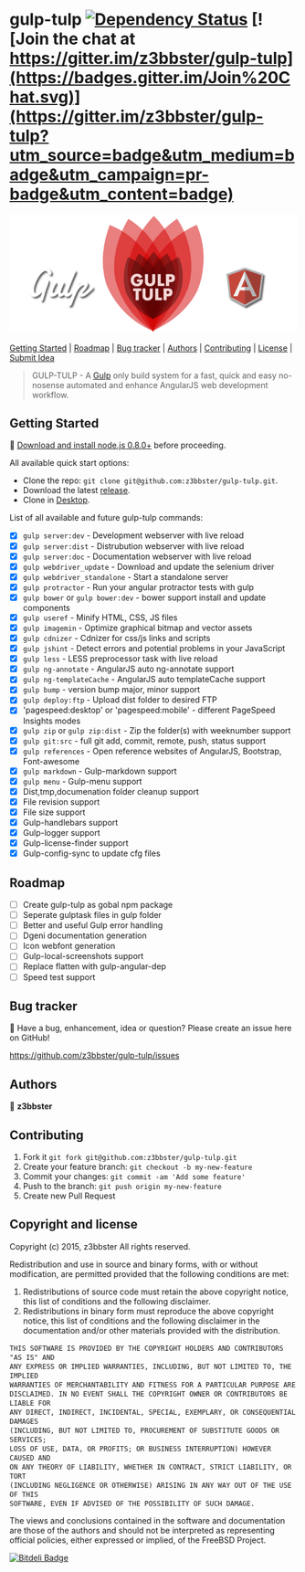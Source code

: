# gulp-tulp [![Dependency Status](https://gemnasium.com/z3bbster/gulp-tulp.svg)](https://gemnasium.com/z3bbster/gulp-tulp) [![Join the chat at https://gitter.im/z3bbster/gulp-tulp](https://badges.gitter.im/Join%20Chat.svg)](https://gitter.im/z3bbster/gulp-tulp?utm_source=badge&utm_medium=badge&utm_campaign=pr-badge&utm_content=badge)

![logo](app/assets/img/gt-github-logo.png)

[Getting Started](#getting-started) | [Roadmap](#roadmap)  | [Bug tracker](#bug-tracker) | [Authors](#authors) | [Contributing](#contributing) | [License](#copyright-and-license) | [Submit Idea](https://github.com/z3bbster/gulp-tulp/issues)

> GULP-TULP - A [Gulp](http://gulpjs.com/) only build system for a fast, quick and easy no-nosense automated and enhance AngularJS web development workflow.

## Getting Started

:wrench: [Download and install node.js 0.8.0+](http://nodejs.org/download/) before proceeding.

All available quick start options: 

+ Clone the repo: `git clone git@github.com:z3bbster/gulp-tulp.git`.
+ Download the latest [release](https://github.com/z3bbster/gulp-tulp/zipball/master).
+ Clone in [Desktop](github-windows://openRepo/https://github.com/z3bbster/gulp-tulp).

List of all available and future gulp-tulp commands:

- [x] `gulp server:dev` - Development webserver with live reload
- [x] `gulp server:dist` - Distrubution webserver with live reload
- [x] `gulp server:doc` - Documentation webserver with live reload
- [x] `gulp webdriver_update` - Download and update the selenium driver
- [x] `gulp webdriver_standalone` - Start a standalone server
- [x] `gulp protractor` - Run your angular protractor tests with gulp
- [x] `gulp bower` or `gulp bower:dev` -  bower support install and update components
- [x] `gulp useref` - Minify HTML, CSS, JS files
- [x] `gulp imagemin` - Optimize graphical bitmap and vector assets 
- [x] `gulp cdnizer` - Cdnizer for css/js links and scripts 
- [x] `gulp jshint` - Detect errors and potential problems in your JavaScript  
- [x] `gulp less` - LESS preprocessor task with live reload
- [x] `gulp ng-annotate` - AngularJS auto ng-annotate support
- [x] `gulp ng-templateCache` - AngularJS auto templateCache support
- [x] `gulp bump` - version bump major, minor support
- [x] `gulp deploy:ftp` - Upload dist folder to desired FTP
- [x] 'pagespeed:desktop' or 'pagespeed:mobile' - different PageSpeed Insights modes
- [x] `gulp zip` or `gulp zip:dist` - Zip the folder(s) with weeknumber support
- [x] `gulp git:src` - full git add, commit, remote, push, status support
- [x] `gulp references` - Open reference websites of AngularJS, Bootstrap, Font-awesome
- [x] `gulp markdown` - Gulp-markdown support
- [x] `gulp menu` - Gulp-menu support
- [x] Dist,tmp,documenation folder cleanup support
- [x] File revision support
- [x] File size support
- [x] Gulp-handlebars support
- [x] Gulp-logger support
- [x] Gulp-license-finder support
- [x] Gulp-config-sync to update cfg files

## Roadmap

- [ ] Create gulp-tulp as gobal npm package 
- [ ] Seperate gulptask files in gulp folder
- [ ] Better and useful Gulp error handling
- [ ] Dgeni documentation generation
- [ ] Icon webfont generation
- [ ] Gulp-local-screenshots support
- [ ] Replace flatten with gulp-angular-dep
- [ ] Speed test support

## Bug tracker

:postbox: Have a bug, enhancement, idea or question? Please create an issue here on GitHub!

https://github.com/z3bbster/gulp-tulp/issues

## Authors

:busts_in_silhouette: **z3bbster**

## Contributing

1. Fork it `git fork git@github.com:z3bbster/gulp-tulp.git`
2. Create your feature branch: `git checkout -b my-new-feature`
3. Commit your changes: `git commit -am 'Add some feature'`
4. Push to the branch: `git push origin my-new-feature`
5. Create new Pull Request

## Copyright and license

Copyright (c) 2015, z3bbster
All rights reserved.

Redistribution and use in source and binary forms, with or without
modification, are permitted provided that the following conditions are met:

1. Redistributions of source code must retain the above copyright notice, this
   list of conditions and the following disclaimer. 
2. Redistributions in binary form must reproduce the above copyright notice,
   this list of conditions and the following disclaimer in the documentation
   and/or other materials provided with the distribution.

```
THIS SOFTWARE IS PROVIDED BY THE COPYRIGHT HOLDERS AND CONTRIBUTORS "AS IS" AND
ANY EXPRESS OR IMPLIED WARRANTIES, INCLUDING, BUT NOT LIMITED TO, THE IMPLIED
WARRANTIES OF MERCHANTABILITY AND FITNESS FOR A PARTICULAR PURPOSE ARE
DISCLAIMED. IN NO EVENT SHALL THE COPYRIGHT OWNER OR CONTRIBUTORS BE LIABLE FOR
ANY DIRECT, INDIRECT, INCIDENTAL, SPECIAL, EXEMPLARY, OR CONSEQUENTIAL DAMAGES
(INCLUDING, BUT NOT LIMITED TO, PROCUREMENT OF SUBSTITUTE GOODS OR SERVICES;
LOSS OF USE, DATA, OR PROFITS; OR BUSINESS INTERRUPTION) HOWEVER CAUSED AND
ON ANY THEORY OF LIABILITY, WHETHER IN CONTRACT, STRICT LIABILITY, OR TORT
(INCLUDING NEGLIGENCE OR OTHERWISE) ARISING IN ANY WAY OUT OF THE USE OF THIS
SOFTWARE, EVEN IF ADVISED OF THE POSSIBILITY OF SUCH DAMAGE.
```

The views and conclusions contained in the software and documentation are those
of the authors and should not be interpreted as representing official policies, 
either expressed or implied, of the FreeBSD Project.

[![Bitdeli Badge](https://d2weczhvl823v0.cloudfront.net/z3bbster/gulp-tulp/trend.png)](https://bitdeli.com/free "Bitdeli Badge")
